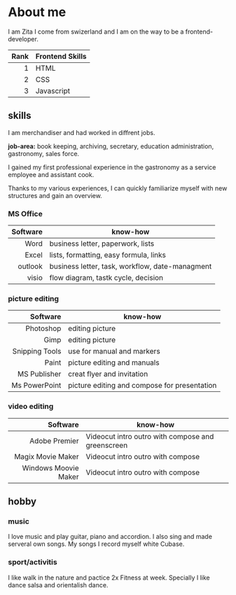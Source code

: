 # About me
I am Zita I come from swizerland and I am on the way to be a frontend-developer.

| Rank | Frontend Skills |
|-----:|---------------|
|     1|  HTML         |
|     2|  CSS             |
|     3|  Javascript            |


## skills



I am merchandiser and had worked in diffrent jobs.

**job-area:** book keeping, archiving, secretary, education administration, gastronomy, sales force.

I gained my first professional experience in the gastronomy as a service employee and assistant cook. 

Thanks to my various experiences, I can quickly familiarize myself with new structures and gain an overview.

### MS Office
|Software | know-how |
|-----:|---------------|
|   Word| 	business letter, paperwork, lists      |
|    Excel| lists, formatting, easy formula, links           |
|    outlook|  business letter, task, workflow, date-managment             |
|    visio|     flow diagram, tastk cycle, decision       |


### picture editing
|Software | know-how |
|-----:|---------------|
|    Photoshop| editing picture         |
|    Gimp| editing picture             |
|    Snipping Tools|  use for manual and markers             |
|    Paint|  picture editing and manuals             |
|   MS Publisher|  creat flyer and invitation             |
|    Ms PowerPoint|  picture editing and compose for presentation             |

### video editing
| Software| know-how |
|-----:|---------------|
|    Adobe Premier| Videocut intro outro with compose and greenscreen         |
|    Magix Movie Maker|  Videocut intro outro with compose             |
|    Windows Moovie Maker|  Videocut intro outro with compose             |

## hobby
### music
I love music and play guitar, piano and accordion. I also sing and made serveral own songs. My songs I record myself white Cubase. 
### sport/activitis
I like walk in the nature and pactice 2x Fitness at week. Specially I like dance salsa and orientalish dance. 




<!-- safdsaf
